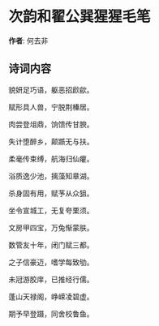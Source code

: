 # 次韵和翟公巽猩猩毛笔

**作者**: 何去非

## 诗词内容

貌妍足巧语，躯恶招歋歈。

赋形具人兽，宁脱荆榛居。

肉尝登俎鼎，饷馈传甘腴。

失计堕醉乡，颠踬无与扶。

柔毫传束缚，航海归仙癯。

浴质逸少池，摛藻知章湖。

杀身固有用，赋芧从众狙。

坐令宣城工，无复夸栗须。

文房甲四宝，万兔惭蒙肤。

数管友十年，闭门赋三都。

之子信豪迈，嗜学每致劬。

未冠游胶庠，已推经行儒。

蓬山天禄阁，峥嵘凌碧虚。

期予早登蹑，同舍校鲁鱼。

